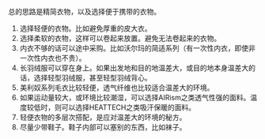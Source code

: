 总的思路是精简衣物，以及选择便于携带的衣物。

1. 选择轻便的衣物。比如避免厚重的皮大衣。
2. 选择柔软的衣物，这样可以卷起来放置。避免无法卷起来的衣物。
3. 内衣不够的话可以途中采购。比如沃尔玛的简适系列（有一次性内衣，即使非一次性内衣也不贵）。
4. 长羽绒服可以穿在身上。如果出发地和目的地温差大，或目的地本身温差大的话，选择轻型羽绒服，甚至轻型羽绒背心。
5. 美利奴系列毛衣比较轻便，透气纤维也比较适合温差大的环境。
6. 如果运动量较大，或环境比较潮湿，可以选择AIRism之类透气性强的面料。温度较低时，则可以选择HEATTECH之类吸汗保暖的面料。
7. 轻便衣物的多层次搭配，是应对温差大的环境的秘方。
7. 尽量少带鞋子。鞋子内部可以塞别的东西，比如袜子。

